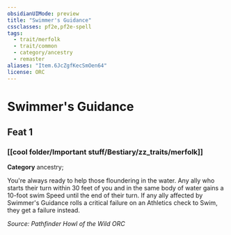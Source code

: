 ```yaml
---
obsidianUIMode: preview
title: "Swimmer's Guidance"
cssclasses: pf2e,pf2e-spell
tags:
  - trait/merfolk
  - trait/common
  - category/ancestry
  - remaster
aliases: "Item.6JcZgfKecSmOen64"
license: ORC
---
```

# Swimmer's Guidance
## Feat 1
### [[cool folder/Important stuff/Bestiary/zz_traits/merfolk]]

**Category** ancestry; 




You're always ready to help those floundering in the water. Any ally who starts their turn within 30 feet of you and in the same body of water gains a 10-foot swim Speed until the end of their turn. If any ally affected by Swimmer's Guidance rolls a critical failure on an Athletics check to Swim, they get a failure instead.

*Source: Pathfinder Howl of the Wild*
*ORC*